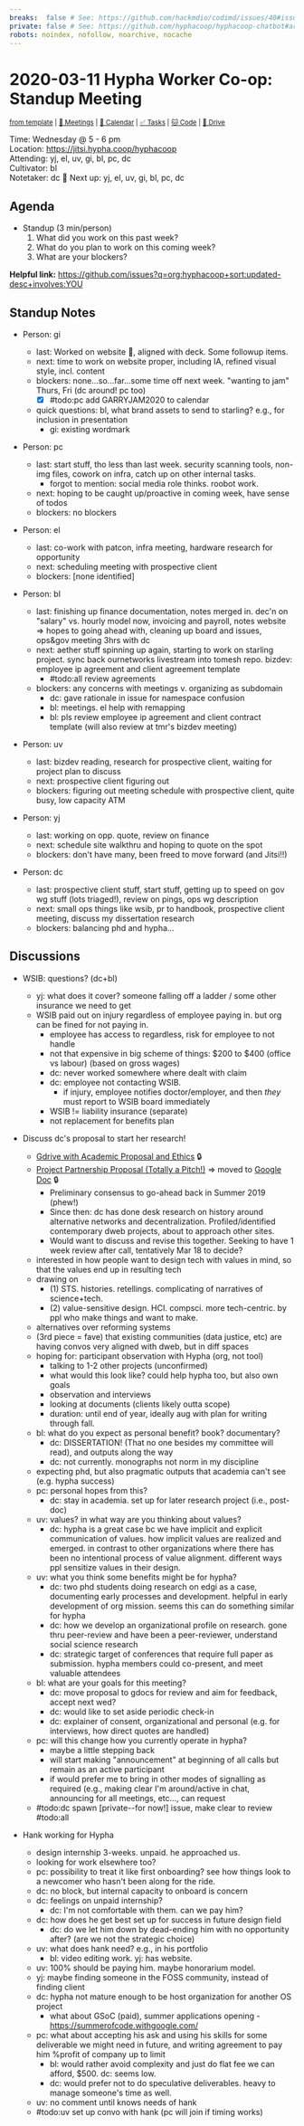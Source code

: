 ```yaml
---
breaks:  false # See: https://github.com/hackmdio/codimd/issues/40#issuecomment-172927690
private: false # See: https://github.com/hyphacoop/hyphacoop-chatbot#archive
robots: noindex, nofollow, noarchive, nocache
---
```

# 2020-03-11 Hypha Worker Co-op: Standup Meeting

<sup>[from template][standup-template] | [:notebook: Meetings][meetings] | [:date: Calendar][calendar] | [:white_check_mark: Tasks][tasks] | [:cat: Code][gh] | [:open_file_folder: Drive][gdrive]</sup>

Time:       Wednesday @ 5 - 6 pm  
Location:   https://jitsi.hypha.coop/hyphacoop  
Attending:  yj, el, uv, gi, bl, pc, dc  
Cultivator: bl  
Notetaker:  dc :raising_hand: Next up: yj, el, uv, gi, bl, pc, dc

## Agenda

- Standup (3 min/person)
  1. What did you work on this past week?
  2. What do you plan to work on this coming week?
  3. What are your blockers?
  
**Helpful link:** https://github.com/issues?q=org:hyphacoop+sort:updated-desc+involves:YOU

## Standup Notes

- Person: gi
	- last: Worked on website :mushroom:, aligned with deck. Some followup items.
	- next: time to work on website proper, including IA, refined visual style, incl. content
	- blockers: none...so...far...some time off next week. "wanting to jam" Thurs, Fri (dc around! pc too)
	    - [x] #todo:pc add GARRYJAM2020 to calendar
    - quick questions: bl, what brand assets to send to starling? e.g., for inclusion in presentation
        - gi: existing wordmark

- Person: pc
	- last: start stuff, tho less than last week. security scanning tools, non-img files, cowork on infra, catch up on other internal tasks.
	    - forgot to mention: social media role thinks. roobot work.
	- next: hoping to be caught up/proactive in coming week, have sense of todos
	- blockers: no blockers

- Person: el
	- last: co-work with patcon, infra meeting, hardware research for opportunity
	- next: scheduling meeting with prospective client
	- blockers: [none identified]

- Person: bl
	- last: finishing up finance documentation, notes merged in. dec'n on "salary" vs. hourly model now, invoicing and payroll, notes website => hopes to going ahead with, cleaning up board and issues, ops&gov meeting 3hrs with dc
	- next: aether stuff spinning up again, starting to work on starling project. sync back ournetworks livestream into tomesh repo. bizdev: employee ip agreement and client agreement template
	    - #todo:all review agreements
	- blockers: any concerns with meetings v. organizing as subdomain
        - dc: gave rationale in issue for namespace confusion
        - bl: meetings. el help with remapping
        - bl: pls review employee ip agreement and client contract template (will also review at tmr's bizdev meeting)

- Person: uv
	- last: bizdev reading, research for prospective client, waiting for project plan to discuss
	- next: prospective client figuring out
	- blockers: figuring out meeting schedule with prospective client, quite busy, low capacity ATM

- Person: yj
	- last: working on opp. quote, review on finance
	- next: schedule site walkthru and hoping to quote on the spot
	- blockers: don't have many, been freed to move forward (and Jitsi!!)

- Person: dc
	- last: prospective client stuff, start stuff, getting up to speed on gov wg stuff (lots triaged!), review on pings, ops wg description
	- next: small ops things like wsib, pr to handbook, prospective client meeting, discuss my dissertation research
	- blockers: balancing phd and hypha...

## Discussions

- WSIB: questions? (dc+bl)
    - yj: what does it cover? someone falling off a ladder / some other insurance we need to get
    - WSIB paid out on injury regardless of employee paying in. but org can be fined for not paying in.
        - employee has access to regardless, risk for employee to not handle
        - not that expensive in big scheme of things: $200 to $400 (office vs labour) (based on gross wages)
        - dc: never worked somewhere where dealt with claim
        - dc: employee not contacting WSIB.
            - if injury, employee notifies doctor/employer, and then _they_ must report to WSIB board immediately
        - WSIB != liability insurance (separate)
        - not replacement for benefits plan

- Discuss dc's proposal to start her research!
    - [Gdrive with Academic Proposal and Ethics](https://drive.google.com/drive/folders/1GKAPRigk-nj_IZMxjFPathjsxIc5iimh) :lock: 
    - [Project Partnership Proposal (Totally a Pitch!)](https://hackmd.io/kLoRWrsnQAGg29pVtZvYSQ) => moved to [Google Doc](https://docs.google.com/document/d/1tryWjH6r7rJlxvGK80IKvMxqnyGL4AI_UshLFKM_4Vs/edit) :lock: 
        - Preliminary consensus to go-ahead back in Summer 2019 (phew!)
        - Since then: dc has done desk research on history around alternative networks and decentralization. Profiled/identified contemporary dweb projects, about to approach other sites.
        - Would want to discuss and revise this together. Seeking to have 1 week review after call, tentatively Mar 18 to decide?
    - interested in how people want to design tech with values in mind, so that the values end up in resulting tech
    - drawing on 
        - (1) STS. histories. retellings. complicating of narratives of science+tech.
        - (2) value-sensitive design. HCI. compsci. more tech-centric. by ppl who make things and want to make.
    - alternatives over reforming systems
    - (3rd piece = fave) that existing communities (data justice, etc) are having convos very aligned with dweb, but in diff spaces
    - hoping for: participant observation with Hypha (org, not tool)
        - talking to 1-2 other projects (unconfirmed)
        - what would this look like? could help hypha too, but also own goals
        - observation and interviews
        - looking at documents (clients likely outta scope)
        - duration: until end of year, ideally aug with plan for writing through fall.
    - bl: what do you expect as personal benefit? book? documentary? 
        - dc: DISSERTATION! (That no one besides my committee will read), and outputs along the way
        - dc: not currently. monographs not norm in my discipline
    - expecting phd, but also pragmatic outputs that academia can't see (e.g. hypha success)
    - pc: personal hopes from this?
        - dc: stay in academia. set up for later research project (i.e., post-doc)
    - uv: values? in what way are you thinking about values?
        - dc: hypha is a great case bc we have implicit and explicit communication of values. how implicit values are realized and emerged. in contrast to other organizations where there has been no intentional process of value alignment. different ways ppl sensitize values in their design.
    - uv: what you think some benefits might be for hypha?
        - dc: two phd students doing research on edgi as a case, documenting early processes and development. helpful in early development of org mission. seems this can do something similar for hypha
        - dc: how we develop an organizational profile on research. gone thru peer-review and have been a peer-reviewer, understand social science research
        - dc: strategic target of conferences that require full paper as submission. hypha members could co-present, and meet valuable attendees
    - bl: what are your goals for this meeting?
        - dc: move proposal to gdocs for review and aim for feedback, accept next wed?
        - dc: would like to set aside periodic check-in
        - dc: explainer of consent, organizational and personal (e.g. for interviews, how direct quotes are handled)
    - pc: will this change how you currently operate in hypha?
        - maybe a little stepping back
        - will start making "announcement" at beginning of all calls but remain as an active participant
        - if would prefer me to bring in other modes of signalling as required (e.g., making clear I'm around/active in chat, announcing for all meetings, etc..., can request 
    - #todo:dc spawn [private--for now!] issue, make clear to review #todo:all
- Hank working for Hypha
    - design internship 3-weeks. unpaid. he approached us.
    - looking for work elsewhere too?
    - pc: possibility to treat it like first onboarding? see how things look to a newcomer who hasn't been along for the ride.
    - dc: no block, but internal capacity to onboard is concern
    - dc: feelings on unpaid internship? 
        - dc: I'm not comfortable with them. can we pay him?
    - dc: how does he get best set up for success in future design field
        - dc: do we let him down by dead-ending him with no opportunity after? (are we not the strategic choice)
    - uv: what does hank need? e.g., in his portfolio
        - bl: video editing work. yj: has website.
    - uv: 100% should be paying him. maybe honorarium model.
    - yj: maybe finding someone in the FOSS community, instead of finding client
    - dc: hypha not mature enough to be host organization for another OS project
        - what about GSoC (paid), summer applications opening - https://summerofcode.withgoogle.com/
    - pc: what about accepting his ask and using his skills for some deliverable we might need in future, and writing agreement to pay him %profit of company up to limit
        - bl: would rather avoid complexity and just do flat fee we can afford, $500. dc: seems low.
        - dc: would prefer not to do speculative deliverables. heavy to manage someone's time as well.
    - uv: no comment until knows needs of hank
    - #todo:uv set up convo with hank (pc will join if timing works)

<!-- Links: Important -->
[standup-template]: https://link.hypha.coop/standup-template
[meetings]: https://link.hypha.coop/meetings
[calendar]: https://link.hypha.coop/calendar
[tasks]:    https://link.hypha.coop/tasks
[gh]:       https://link.hypha.coop/gh
[gdrive]:   https://link.hypha.coop/gdrive
